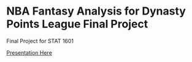 # NBA Fantasy Analysis for Dynasty Points League Final Project

Final Project for STAT 1601

[Presentation Here](https://docs.google.com/presentation/d/1Ju08Vl4iV16QINP8m1_ve1JRAyvPaGXSajgesOi4w3k/edit?usp=sharing)
